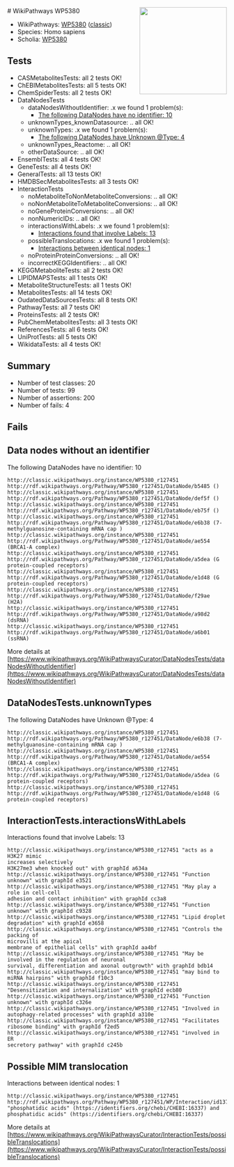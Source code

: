 <img style="float: right; width: 200px" src="https://upload.wikimedia.org/wikipedia/commons/thumb/8/83/Wplogo_with_text_500.png/640px-Wplogo_with_text_500.png" />
# WikiPathways WP5380

* WikiPathways: [WP5380](https://wikipathways.org/pathways/WP5380) ([classic](https://classic.wikipathways.org/instance/WP5380))
* Species: Homo sapiens
* Scholia: [WP5380](https://scholia.toolforge.org/wikipathways/WP5380)
## Tests
* CASMetabolitesTests: all 2 tests OK!
* ChEBIMetabolitesTests: all 5 tests OK!
* ChemSpiderTests: all 2 tests OK!
* DataNodesTests
    * dataNodesWithoutIdentifier: .x we found 1 problem(s):
        * [The following DataNodes have no identifier: 10](#8792c490)
    * unknownTypes_knownDatasource: .. all OK!
    * unknownTypes: .x we found 1 problem(s):
        * [The following DataNodes have Unknown @Type: 4](#839973e2)
    * unknownTypes_Reactome: .. all OK!
    * otherDataSource: .. all OK!
* EnsemblTests: all 4 tests OK!
* GeneTests: all 4 tests OK!
* GeneralTests: all 13 tests OK!
* HMDBSecMetabolitesTests: all 3 tests OK!
* InteractionTests
    * noMetaboliteToNonMetaboliteConversions: .. all OK!
    * noNonMetaboliteToMetaboliteConversions: .. all OK!
    * noGeneProteinConversions: .. all OK!
    * nonNumericIDs: .. all OK!
    * interactionsWithLabels: .x we found 1 problem(s):
        * [Interactions found that involve Labels: 13](#fe97a8bb)
    * possibleTranslocations: .x we found 1 problem(s):
        * [Interactions between identical nodes: 1](#1c118206)
    * noProteinProteinConversions: .. all OK!
    * incorrectKEGGIdentifiers: .. all OK!
* KEGGMetaboliteTests: all 2 tests OK!
* LIPIDMAPSTests: all 1 tests OK!
* MetaboliteStructureTests: all 1 tests OK!
* MetabolitesTests: all 14 tests OK!
* OudatedDataSourcesTests: all 8 tests OK!
* PathwayTests: all 7 tests OK!
* ProteinsTests: all 2 tests OK!
* PubChemMetabolitesTests: all 3 tests OK!
* ReferencesTests: all 6 tests OK!
* UniProtTests: all 5 tests OK!
* WikidataTests: all 4 tests OK!


## Summary

* Number of test classes: 20
* Number of tests: 99
* Number of assertions: 200
* Number of fails: 4

## Fails

<a name="8792c490" />

## Data nodes without an identifier

The following DataNodes have no identifier: 10
```
http://classic.wikipathways.org/instance/WP5380_r127451 http://rdf.wikipathways.org/Pathway/WP5380_r127451/DataNode/b5485 ()
http://classic.wikipathways.org/instance/WP5380_r127451 http://rdf.wikipathways.org/Pathway/WP5380_r127451/DataNode/def5f ()
http://classic.wikipathways.org/instance/WP5380_r127451 http://rdf.wikipathways.org/Pathway/WP5380_r127451/DataNode/eb75f ()
http://classic.wikipathways.org/instance/WP5380_r127451 http://rdf.wikipathways.org/Pathway/WP5380_r127451/DataNode/e6b38 (7-methylguanosine-containing mRNA cap )
http://classic.wikipathways.org/instance/WP5380_r127451 http://rdf.wikipathways.org/Pathway/WP5380_r127451/DataNode/ae554 (BRCA1-A complex)
http://classic.wikipathways.org/instance/WP5380_r127451 http://rdf.wikipathways.org/Pathway/WP5380_r127451/DataNode/a5dea (G protein-coupled receptors)
http://classic.wikipathways.org/instance/WP5380_r127451 http://rdf.wikipathways.org/Pathway/WP5380_r127451/DataNode/e1d48 (G protein-coupled receptors)
http://classic.wikipathways.org/instance/WP5380_r127451 http://rdf.wikipathways.org/Pathway/WP5380_r127451/DataNode/f29ae (H2A)
http://classic.wikipathways.org/instance/WP5380_r127451 http://rdf.wikipathways.org/Pathway/WP5380_r127451/DataNode/a98d2 (dsRNA)
http://classic.wikipathways.org/instance/WP5380_r127451 http://rdf.wikipathways.org/Pathway/WP5380_r127451/DataNode/a6b01 (ssRNA)
```

More details at [https://www.wikipathways.org/WikiPathwaysCurator/DataNodesTests/dataNodesWithoutIdentifier](https://www.wikipathways.org/WikiPathwaysCurator/DataNodesTests/dataNodesWithoutIdentifier)

<a name="839973e2" />

## DataNodesTests.unknownTypes

The following DataNodes have Unknown @Type: 4
```
http://classic.wikipathways.org/instance/WP5380_r127451 http://rdf.wikipathways.org/Pathway/WP5380_r127451/DataNode/e6b38 (7-methylguanosine-containing mRNA cap )
http://classic.wikipathways.org/instance/WP5380_r127451 http://rdf.wikipathways.org/Pathway/WP5380_r127451/DataNode/ae554 (BRCA1-A complex)
http://classic.wikipathways.org/instance/WP5380_r127451 http://rdf.wikipathways.org/Pathway/WP5380_r127451/DataNode/a5dea (G protein-coupled receptors)
http://classic.wikipathways.org/instance/WP5380_r127451 http://rdf.wikipathways.org/Pathway/WP5380_r127451/DataNode/e1d48 (G protein-coupled receptors)
```

<a name="fe97a8bb" />

## InteractionTests.interactionsWithLabels

Interactions found that involve Labels: 13
```
http://classic.wikipathways.org/instance/WP5380_r127451 "acts as a H3K27 mimic
increases selectively 
H3K27me3 when knocked out" with graphId a634a
http://classic.wikipathways.org/instance/WP5380_r127451 "Function unknown" with graphId e3521
http://classic.wikipathways.org/instance/WP5380_r127451 "May play a role in cell-cell 
adhesion and contact inhibition" with graphId cc3a8
http://classic.wikipathways.org/instance/WP5380_r127451 "Function unknown" with graphId c9328
http://classic.wikipathways.org/instance/WP5380_r127451 "Lipid droplet degradation" with graphId e3658
http://classic.wikipathways.org/instance/WP5380_r127451 "Controls the packing of 
microvilli at the apical 
membrane of epithelial cells" with graphId aa4bf
http://classic.wikipathways.org/instance/WP5380_r127451 "May be involved in the regulation of neuronal
survival, differentiation and axonal outgrowth" with graphId bdb14
http://classic.wikipathways.org/instance/WP5380_r127451 "may bind to 
miRNA hairpins" with graphId f10c3
http://classic.wikipathways.org/instance/WP5380_r127451 "Desensitization and internalization" with graphId ecb80
http://classic.wikipathways.org/instance/WP5380_r127451 "Function unknown" with graphId c326e
http://classic.wikipathways.org/instance/WP5380_r127451 "Involved in 
autophagy-related processes" with graphId a310e
http://classic.wikipathways.org/instance/WP5380_r127451 "Facilitates ribosome binding" with graphId f2ed5
http://classic.wikipathways.org/instance/WP5380_r127451 "involved in ER 
secretory pathway" with graphId c245b
```

<a name="1c118206" />

## Possible MIM translocation

Interactions between identical nodes: 1
```
http://classic.wikipathways.org/instance/WP5380_r127451 http://rdf.wikipathways.org/Pathway/WP5380_r127451/WP/Interaction/id1370f857 "phosphatidic acids" (https://identifiers.org/chebi/CHEBI:16337) and 
phosphatidic acids" (https://identifiers.org/chebi/CHEBI:16337)
```

More details at [https://www.wikipathways.org/WikiPathwaysCurator/InteractionTests/possibleTranslocations](https://www.wikipathways.org/WikiPathwaysCurator/InteractionTests/possibleTranslocations)

